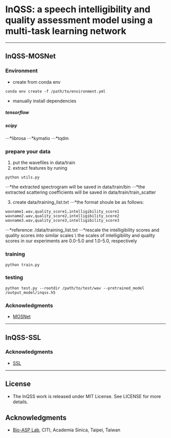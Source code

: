 # InQSS: a speech intelligibility and quality assessment model using a multi-task learning network
***
## InQSS-MOSNet

### Environment
* create from conda env
```
conda env create -f /path/to/environment.yml
```
* manually install dependencies
##### tensorflow
##### scipy
⋅⋅⋅*librosa
⋅⋅⋅*kymatio
⋅⋅⋅*tqdm

### prepare your data

1. put the wavefiles in data/train
2. extract features by runing
```
python utils.py
```
 ⋅⋅⋅*the extracted spectrogram will be saved in data/train/bin
 ⋅⋅⋅*the extracted scattering coefficients will be saved in data/train/train_scatter
  
3. create data/training_list.txt
 ⋅⋅⋅*the format shoule be as follows:
```
wavname1.wav,quality_score1,intelligibility_score1
wavname2.wav,quality_score2,intelligibility_score2
wavname3.wav,quality_score3,intelligibility_score3
```
 ⋅⋅⋅*reference: /data/training_list.txt
 ⋅⋅⋅*rescale the intelligibility scores and quality scores into similar scales \\
      the scales of intelligibility and quality scores in our experiments are 0.0-5.0 and 1.0-5.0, respectively

### training
```
python train.py
```


### testing
```
python test.py --rootdir /path/to/test/wav --pretrained_model /output_model/inqss.h5
```

### Acknowledgments
* [MOSNet](https://github.com/lochenchou/MOSNet)

***

## InQSS-SSL



### Acknowledgments
* [SSL](https://github.com/nii-yamagishilab/mos-finetune-ssl)



***
## License
* The InQSS work is released under MIT License. See LICENSE for more details.

## Acknowledgments
* [Bio-ASP Lab](https://bio-asplab.citi.sinica.edu.tw), CITI, Academia Sinica, Taipei, Taiwan

